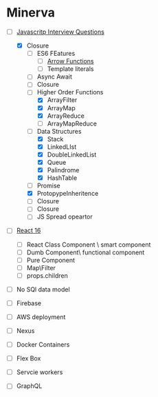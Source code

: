 # Minerva
* [ ] [Javascritp Interview Questions](https://github.com/RajatBanerjee/JSInterviewQuestions) 
    * [x] Closure
		* [ ] ES6 FEatures
			* [ ] [Arrow Functions](https://developer.mozilla.org/en-US/docs/Web/JavaScript/Reference/Functions/Arrow_functions)
			* [ ] Template literals
		* [ ] Async Await
		* [ ] Closure
		* [ ] Higher Order Functions
			* [x] ArrayFilter
			* [x] ArrayMap
			* [x] ArrayReduce
			* [ ] ArrayMapReduce
		* [ ] Data Structures
			* [x] Stack
			* [x] LinkedLIst
			* [x] DoubleLinkedList
			* [x] Queue
			* [x] Palindrome
			* [x] HashTable
		* [ ] Promise
		* [x] ProtopypeInheritence
		* [ ] Closure
		* [ ] Closure
		* [ ] JS Spread opeartor
* [ ]  [React 16](https://github.com/RajatBanerjee/react-learnings)
	* [ ]  React Class Component \ smart component
	* [ ]  Dumb Component\ functional component
	* [ ]  Pure Component
	* [ ]  Map\Filter
	* [ ]  props.children
* [ ]  No SQl data model
* [ ]  Firebase
* [ ]  AWS deployment
* [ ]  Nexus
* [ ]  Docker Containers
* [ ]  Flex Box
* [ ]  Servcie workers
* [ ]  GraphQL


